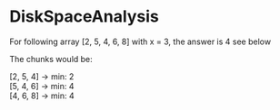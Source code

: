 # DiskSpaceAnalysis
For following array [2, 5, 4, 6, 8] with x = 3, the answer is 4 see below

The chunks would be:

[2, 5, 4] -> min: 2 <br />
[5, 4, 6] -> min: 4 <br />
[4, 6, 8] -> min: 4 <br />
